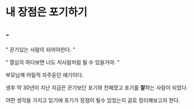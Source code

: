# 내 장점은 포기하기



## - 



" 끈기있는 사람이 되어야한다. "

" 열심히 하다보면 너도 저사람처럼 될 수 있을거야. "



부모님께 어릴적 자주듣던 얘기이다. 

생후 약 30년이 지난 지금은 끈기보단 포기와 친해졌고 포기를 **잘**하는 사람이 되었다.



어떤 생각을 가지고 있기에 포기가 장점이 될수 있었는지 글로 정리해보고자 한다.